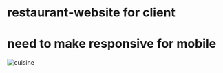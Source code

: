 # restaurant-website for client

# need to make responsive for mobile
![cuisine](https://user-images.githubusercontent.com/24884380/161316771-a3cd6558-66e5-4ca8-aeab-e322c1edb966.png)
